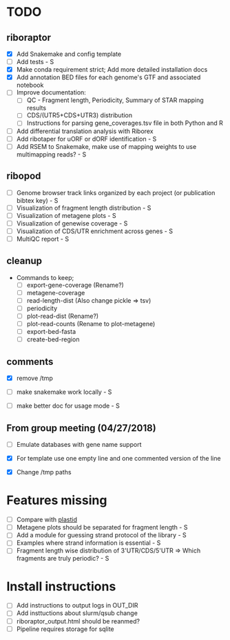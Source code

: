 # TODO

## riboraptor

- [x] Add Snakemake and config template
- [ ] Add tests - S
- [x] Make conda requirement strict; Add more detailed installation docs
- [x] Add annotation BED files for each genome's GTF and associated notebook
- [ ] Improve documentation:
    - [ ] QC - Fragment length, Periodicity, Summary of STAR mapping results
    - [ ] CDS/(UTR5+CDS+UTR3) distribution
    - [ ] Instructions for parsing gene_coverages.tsv file in both Python and R
- [ ] Add differential translation analysis with Riborex
- [ ] Add ribotaper for uORF or dORF identification - S
- [ ] Add RSEM to Snakemake, make use of mapping weights to use multimapping reads? - S

## ribopod


- [ ] Genome browser track links organized by each project (or publication bibtex key) - S 
- [ ] Visualization of fragment length distribution - S
- [ ] Visualization of metagene plots - S
- [ ] Visualization of genewise coverage - S
- [ ] Visualization of CDS/UTR enrichment across genes - S
- [ ] MultiQC report - S

## cleanup

- Commands to keep;
  - [ ] export-gene-coverage (Rename?)
  - [ ] metagene-coverage 
  - [ ] read-length-dist (Also change pickle => tsv)
  - [ ] periodicity 
  - [ ] plot-read-dist (Rename?)
  - [ ] plot-read-counts (Rename to plot-metagene)
  - [ ] export-bed-fasta 
  - [ ] create-bed-region
 
## comments
- [x] remove /tmp 
- [ ] make snakemake work locally - S
- [ ] make better doc for usage mode - S


## From group meeting (04/27/2018)

- [ ] Emulate databases with gene name support
- [x] For template use one empty line and one commented version of the line
- [x] Change /tmp paths


# Features missing
- [ ] Compare with [plastid](https://plastid.readthedocs.io/en/latest)
- [ ] Metagene plots should be separated for fragment length - S
- [ ] Add a module for guessing strand protocol of the library - S
- [ ] Examples where strand information is essential - S
- [ ] Fragment length wise distribution of 3'UTR/CDS/5'UTR => Which fragments are truly periodic? - S

# Install instructions

- [ ] Add instructions to output logs in OUT_DIR
- [ ] Add insttuctions about slurm/qsub change
- [ ] riboraptor_output.html should be reanmed?
- [ ] Pipeline requires storage for sqlite
